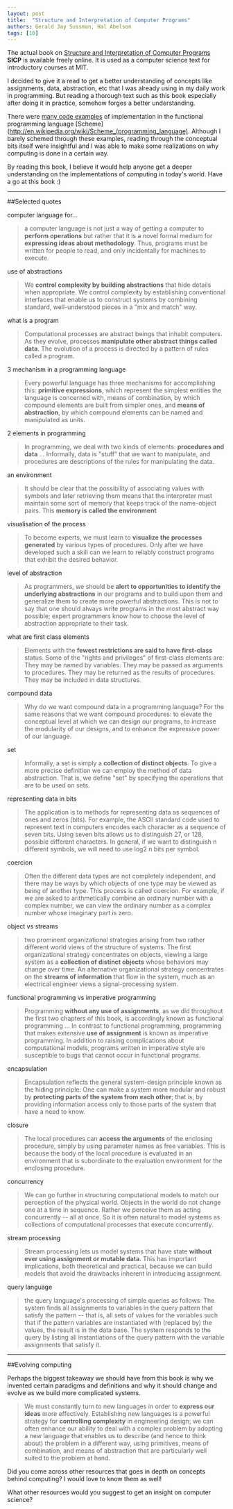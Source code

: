 ```yaml
---
layout: post
title:  "Structure and Interpretation of Computer Programs"
authors: Gerald Jay Sussman, Hal Abelson
tags: [10]
---
```


The actual book on [Structure and Interpretation of Computer Programs](http://mitpress.mit.edu/sicp/) **SICP** is available freely online. It is used as a computer science text for introductory courses at MIT.

I decided to give it a read to get a better understanding of concepts like assignments, data, abstraction, etc that I was already using in my daily work in programming. But reading a thorough text such as this book especially after doing it in practice, somehow forges a better understanding.

There were [many code examples](http://mitpress.mit.edu/sicp/code/index.html) of implementation in the functional programming language [Scheme](http://en.wikipedia.org/wiki/Scheme_(programming_language). Although I barely schemed through these examples, reading through the conceptual bits itself were insightful and I was able to make some realizations on why computing is done in a certain way.

By reading this book, I believe it would help anyone get a deeper understanding on the implementations of computing in today's world. Have a go at this book :)
___

##Selected quotes

computer language for...

> a computer language is not just a way of getting a computer to **perform operations** but rather that it is a novel formal medium for **expressing ideas about methodology**. Thus, programs must be written for people to read, and only incidentally for machines to execute.

use of abstractions

> We **control complexity by building abstractions** that hide details when appropriate. We control complexity by establishing conventional interfaces that enable us to construct systems by combining standard, well-understood pieces in a "mix and match" way.

what is a program

> Computational processes are abstract beings that inhabit computers. As they evolve, processes **manipulate other abstract things called data**. The evolution of a process is directed by a pattern of rules called a program.

3 mechanism in a programming language

> Every powerful language has three mechanisms for accomplishing this: **primitive expressions**, which represent the simplest entities the language is concerned with, means of combination, by which compound elements are built from simpler ones, and **means of abstraction**, by which compound elements can be named and manipulated as units.

2 elements in programming

> In programming, we deal with two kinds of elements: **procedures and data** ... Informally, data is "stuff" that we want to manipulate, and procedures are descriptions of the rules for manipulating the data.

an environment

> It should be clear that the possibility of associating values with symbols and later retrieving them means that the interpreter must maintain some sort of memory that keeps track of the name-object pairs. This **memory is called the environment**

visualisation of the process

> To become experts, we must learn to **visualize the processes generated** by various types of procedures. Only after we have developed such a skill can we learn to reliably construct programs that exhibit the desired behavior.

level of abstraction

> As programmers, we should be **alert to opportunities to identify the underlying abstractions** in our programs and to build upon them and generalize them to create more powerful abstractions. This is not to say that one should always write programs in the most abstract way possible; expert programmers know how to choose the level of abstraction appropriate to their task.

what are first class elements

> Elements with the **fewest restrictions are said to have first-class** status. Some of the "rights and privileges" of first-class elements are: They may be named by variables. They may be passed as arguments to procedures. They may be returned as the results of procedures. They may be included in data structures.

compound data

> Why do we want compound data in a programming language? For the same reasons that we want compound procedures: to elevate the conceptual level at which we can design our programs, to increase the modularity of our designs, and to enhance the expressive power of our language.

set

> Informally, a set is simply a **collection of distinct objects**. To give a more precise definition we can employ the method of data abstraction. That is, we define "set" by specifying the operations that are to be used on sets.

representing data in bits

> The application is to methods for representing data as sequences of ones and zeros (bits). For example, the ASCII standard code used to represent text in computers encodes each character as a sequence of seven bits. Using seven bits allows us to distinguish 27, or 128, possible different characters. In general, if we want to distinguish n different symbols, we will need to use log2 n bits per symbol.

coercion

> Often the different data types are not completely independent, and there may be ways by which objects of one type may be viewed as being of another type. This process is called coercion. For example, if we are asked to arithmetically combine an ordinary number with a complex number, we can view the ordinary number as a complex number whose imaginary part is zero.

object vs streams

> two prominent organizational strategies arising from two rather different world views of the structure of systems. The first organizational strategy concentrates on objects, viewing a large system as a **collection of distinct objects** whose behaviors may change over time. An alternative organizational strategy concentrates on the **streams of information** that flow in the system, much as an electrical engineer views a signal-processing system.

functional programming vs imperative programming

> Programming **without any use of assignments**, as we did throughout the first two chapters of this book, is accordingly known as functional programming ... In contrast to functional programming, programming that makes extensive **use of assignment** is known as imperative programming. In addition to raising complications about computational models, programs written in imperative style are susceptible to bugs that cannot occur in functional programs.

encapsulation

> Encapsulation reflects the general system-design principle known as the hiding principle: One can make a system more modular and robust by **protecting parts of the system from each other**; that is, by providing information access only to those parts of the system that have a need to know.

closure

> The local procedures can **access the arguments** of the enclosing procedure, simply by using parameter names as free variables. This is because the body of the local procedure is evaluated in an environment that is subordinate to the evaluation environment for the enclosing procedure.

concurrency

> We can go further in structuring computational models to match our perception of the physical world. Objects in the world do not change one at a time in sequence. Rather we perceive them as acting concurrently -- all at once. So it is often natural to model systems as collections of computational processes that execute concurrently.

stream processing

> Stream processing lets us model systems that have state **without ever using assignment or mutable data**. This has important implications, both theoretical and practical, because we can build models that avoid the drawbacks inherent in introducing assignment.

query language

> the query language's processing of simple queries as follows: The system finds all assignments to variables in the query pattern that satisfy the pattern -- that is, all sets of values for the variables such that if the pattern variables are instantiated with (replaced by) the values, the result is in the data base. The system responds to the query by listing all instantiations of the query pattern with the variable assignments that satisfy it.

___

##Evolving computing

Perhaps the biggest takeaway we should have from this book is why we invented certain paradigms and definitions and why it should change and evolve as we build more complicated systems.

> We must constantly turn to new languages in order to **express our ideas** more effectively. Establishing new languages is a powerful strategy for **controlling complexity** in engineering design; we can often enhance our ability to deal with a complex problem by adopting a new language that enables us to describe (and hence to think about) the problem in a different way, using primitives, means of combination, and means of abstraction that are particularly well suited to the problem at hand.

Did you come across other resources that goes in depth on concepts behind computing? I would love to know them as well!

<p class="discussion">What other resources would you suggest to get an insight on computer science?</p>
